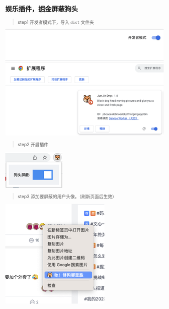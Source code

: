 ## 娱乐插件，掘金屏蔽狗头

> step1 开发者模式下，导入 `dist` 文件夹

![打开插件开发者模式](./step1.png)
![导入插件](./step2.png)

> step2 开启插件

![打开插件](./step3.png)

> step3 添加要屏蔽的用户头像。（刷新页面后生效）

![打开插件](./step4.png)

